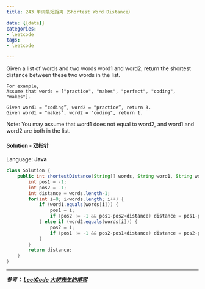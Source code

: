 ```yaml
---
title: 243.单词最短距离（Shortest Word Distance）

date: {{date}}
categories:
- leetcode
tags:
- leetcode

---
```


Given a list of words and two words word1 and word2, return the shortest distance between these two words in the list.

```
For example,
Assume that words = ["practice", "makes", "perfect", "coding", "makes"].

Given word1 = “coding”, word2 = “practice”, return 3.
Given word1 = "makes", word2 = "coding", return 1.
```

Note:
You may assume that word1 does not equal to word2, and word1 and word2 are both in the list.


#### Solution - 双指针

Language: **Java**

```java
class Solution {
    public int shortestDistance(String[] words, String word1, String word2) {
        int pos1 = -1;
        int pos2 = -1;
        int distance = words.length-1;
        for(int i=0; i<words.length; i++) {
            if (word1.equals(words[i])) {
                pos1 = i;
                if (pos2 != -1 && pos1-pos2<distance) distance = pos1-pos2;
            } else if (word2.equals(words[i])) {
                pos2 = i;
                if (pos1 != -1 && pos2-pos1<distance) distance = pos2-pos1;
            }
        }
        return distance;
    }
}
```


---
***参考：
[LeetCode](https://leetcode-cn.com/problems/shortest-word-distance/)
[大树先生的博客](https://blog.csdn.net/Koala_Tree/article/details/78338549)***
